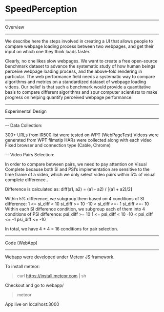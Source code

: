 # SpeedPerception

********************
Overview
********************
We describe here the steps involved in creating a UI that allows people to compare webpage loading process between two webpages, and get their input on which one they think loads faster. 

Clearly, no one likes slow webpages. We want to create a free open-source benchmark dataset to advance the systematic study of how human beings perceive webpage loading process, and the above-fold rendering in particular. The web performance field needs a systematic way to compare algorithms and metrics on a standardized dataset of webpage loading videos. Our belief is that such a benchmark would provide a quantitative basis to compare different algorithms and spur computer scientists to make progress on helping quantify perceived webpage performance.

********************
Experimental Design
********************

-- Data Collection:

300+ URLs from IR500 list were tested on WPT (WebPageTest)
Videos were generated from WPT filmstip 
HARs were collected along with each video 
Fixed browser and connection type (Cable, Chrome)

-- Video Pairs Selection:

In order to compare between pairs, we need to pay attention on Visual Complete because both SI and PSI’s implementation are sensitive to the time frame of a video, which we only select video pairs within 5% of visual complete difference.. 

Difference is calculated as:
diff(a1, a2) = (a1 - a2) / [(a1 + a2)/2]

Within 5% difference, we subgroup them based on 4 conditions of SI difference:
1 <= si_diff < 10
si_diff >= 10
-10 < si_diff <=- 1
si_diff <=- 10
WIthin each SI difference condition, we subgroup each of them into 4 conditions of PSI difference:
psi_diff >= 10
1 <= psi_diff < 10
-10 < psi_diff <= -1
psi_diff <= -10

In total, we have 4 * 4 = 16 conditions for pair selection.

********************
Code (WebApp)
**************

Webapp were developed under Meteor JS framework. 

To install meteor:

> curl https://install.meteor.com | sh

Checkout and go to webapp/

> meteor

App live on localhost:3000

